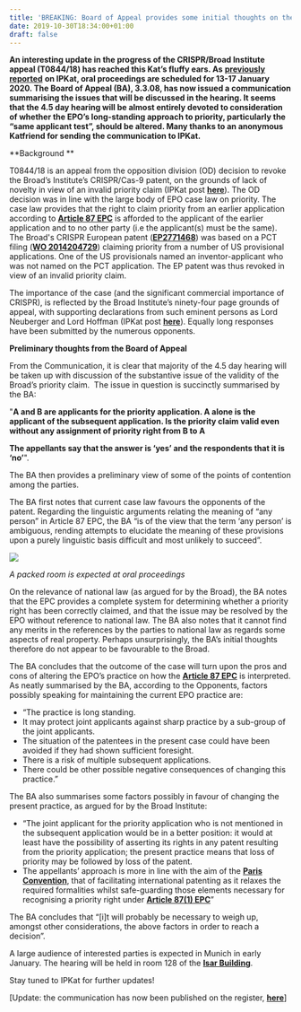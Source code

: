 ```yaml
---
title: 'BREAKING: Board of Appeal provides some initial thoughts on the Broad Institute’s CRISPR appeal (T0844/18)'
date: 2019-10-30T18:34:00+01:00
draft: false
---
```


**An interesting update in the progress of the CRISPR/Broad Institute appeal (T0844/18) has reached this Kat’s fluffy ears. As** [**previously reported**](http://ipkitten.blogspot.com/2019/03/should-everyone-else-change-or-just.html?_sm_au_=iVV1W7F0sStT02mVpGsWvKttvN1NG) **on IPKat, oral proceedings are scheduled for 13-17 January 2020. The Board of Appeal (BA), 3.3.08, has now issued a communication summarising the issues that will be discussed in the hearing. It seems that the 4.5 day hearing will be almost entirely devoted to consideration of whether the EPO’s long-standing approach to priority, particularly the “same applicant test”, should be altered. Many thanks to an anonymous Katfriend for sending the communication to IPKat.**

  

**Background **

  

T0844/18 is an appeal from the opposition division (OD) decision to revoke the Broad’s Institute’s CRISPR/Cas-9 patent, on the grounds of lack of novelty in view of an invalid priority claim (IPKat post [**here**](http://ipkitten.blogspot.com/2018/01/epo-revokes-crispr-patent-clear-cut.html?_sm_au_=iVV1W7F0sStT02mVpGsWvKttvN1NG)). The OD decision was in line with the large body of EPO case law on priority. The case law provides that the right to claim priority from an earlier application according to [**Article 87 EPC**](https://www.epo.org/law-practice/legal-texts/html/epc/2016/e/ar87.html) is afforded to the applicant of the earlier application and to no other party (i.e the applicant(s) must be the same). The Broad's CRISPR European patent ([**EP2771468**](https://register.epo.org/application?number=EP13818570)) was based on a PCT filing ([**WO 2014204729**](https://worldwide.espacenet.com/publicationDetails/biblio?II=225&ND=3&adjacent=true&locale=en_EP&FT=D&date=20141224&CC=WO&NR=2014204729A1&KC=A1)) claiming priority from a number of US provisional applications. One of the US provisionals named an inventor-applicant who was not named on the PCT application. The EP patent was thus revoked in view of an invalid priority claim.

  

The importance of the case (and the significant commercial importance of CRISPR), is reflected by the Broad Institute’s ninety-four page grounds of appeal, with supporting declarations from such eminent persons as Lord Neuberger and Lord Hoffman (IPKat post [**here**](http://ipkitten.blogspot.com/2019/03/should-everyone-else-change-or-just.html?_sm_au_=iVV1W7F0sStT02mVpGsWvKttvN1NG)). Equally long responses have been submitted by the numerous opponents.

  

**Preliminary thoughts from the Board of Appeal**

  

From the Communication, it is clear that majority of the 4.5 day hearing will be taken up with discussion of the substantive issue of the validity of the Broad’s priority claim.  The issue in question is succinctly summarised by the BA:

  

"**A and B are applicants for the priority application. A alone is the applicant of the subsequent application. Is the priority claim valid even without any assignment of priority right from B to A**

  

**The appellants say that the answer is ‘yes’ and the respondents that it is ‘no’**". 

  

The BA then provides a preliminary view of some of the points of contention among the parties.

  

The BA first notes that current case law favours the opponents of the patent. Regarding the linguistic arguments relating the meaning of “any person” in Article 87 EPC, the BA “is of the view that the term ‘any person’ is ambiguous, rending attempts to elucidate the meaning of these provisions upon a purely linguistic basis difficult and most unlikely to succeed”.

  

[![](https://1.bp.blogspot.com/-K63olZChe-M/XbnJLH23UJI/AAAAAAAAJT4/KvZ7B3bYOmYRuH1w0CTC4QcOMhM6y4xZwCNcBGAsYHQ/s320/audience-many-cat-cats-island.jpg)](https://1.bp.blogspot.com/-K63olZChe-M/XbnJLH23UJI/AAAAAAAAJT4/KvZ7B3bYOmYRuH1w0CTC4QcOMhM6y4xZwCNcBGAsYHQ/s1600/audience-many-cat-cats-island.jpg)

_A packed room is expected at oral proceedings_

On the relevance of national law (as argued for by the Broad), the BA notes that the EPC provides a complete system for determining whether a priority right has been correctly claimed, and that the issue may be resolved by the EPO without reference to national law. The BA also notes that it cannot find any merits in the references by the parties to national law as regards some aspects of real property. Perhaps unsurprisingly, the BA’s initial thoughts therefore do not appear to be favourable to the Broad.

  

The BA concludes that the outcome of the case will turn upon the pros and cons of altering the EPO’s practice on how the [**Article 87 EPC**](https://www.epo.org/law-practice/legal-texts/html/epc/2016/e/ar87.html)  is interpreted. As neatly summarised by the BA, according to the Opponents, factors possibly speaking for maintaining the current EPO practice are:

*   “The practice is long standing.
*   It may protect joint applicants against sharp practice by a sub-group of the joint applicants.
*   The situation of the patentees in the present case could have been avoided if they had shown sufficient foresight.
*   There is a risk of multiple subsequent applications.
*   There could be other possible negative consequences of changing this practice.”

  

The BA also summarises some factors possibly in favour of changing the present practice, as argued for by the Broad Institute:

*   “The joint applicant for the priority application who is not mentioned in the subsequent application would be in a better position: it would at least have the possibility of asserting its rights in any patent resulting from the priority application; the present practice means that loss of priority may be followed by loss of the patent.
*   The appellants’ approach is more in line with the aim of the [**Paris Convention**](https://www.wipo.int/treaties/en/text.jsp?file_id=288514#P83_6610), that of facilitating international patenting as it relaxes the required formalities whilst safe-guarding those elements necessary for recognising a priority right under [**Article 87(1) EPC**](https://www.epo.org/law-practice/legal-texts/html/epc/2016/e/ar87.html)”

  

The BA concludes that “\[i\]t will probably be necessary to weigh up, amongst other considerations, the above factors in order to reach a decision”.

  

A large audience of interested parties is expected in Munich in early January. The hearing will be held in room 128 of the [**Isar Building**](https://www.epo.org/service-support/contact-us/munich/isar.html).

  

Stay tuned to IPKat for further updates!  
  
\[Update: the communication has now been published on the register, [**here**](https://register.epo.org/application?documentId=E3Z2HAR19821DSU&number=EP13818570&lng=en&npl=false)\]